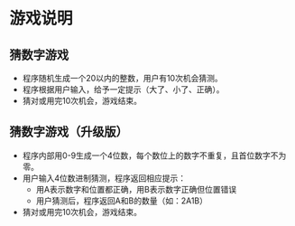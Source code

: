 # 游戏说明

## 猜数字游戏

- 程序随机生成一个20以内的整数，用户有10次机会猜测。
- 程序根据用户输入，给予一定提示（大了、小了、正确）。
- 猜对或用完10次机会，游戏结束。

## 猜数字游戏（升级版）

- 程序内部用0-9生成一个4位数，每个数位上的数字不重复，且首位数字不为零。
- 用户输入4位数进制猜测，程序返回相应提示：
    + 用A表示数字和位置都正确，用B表示数字正确但位置错误
    + 用户猜测后，程序返回A和B的数量（如：2A1B）
- 猜对或用完10次机会，游戏结束。
